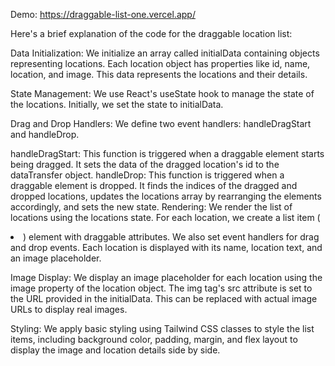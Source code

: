 
Demo: https://draggable-list-one.vercel.app/

Here's a brief explanation of the code for the draggable location list:

Data Initialization: We initialize an array called initialData containing objects representing locations. Each location object has properties like id, name, location, and image. This data represents the locations and their details.

State Management: We use React's useState hook to manage the state of the locations. Initially, we set the state to initialData.

Drag and Drop Handlers: We define two event handlers: handleDragStart and handleDrop.

handleDragStart: This function is triggered when a draggable element starts being dragged. It sets the data of the dragged location's id to the dataTransfer object.
handleDrop: This function is triggered when a draggable element is dropped. It finds the indices of the dragged and dropped locations, updates the locations array by rearranging the elements accordingly, and sets the new state.
Rendering: We render the list of locations using the locations state. For each location, we create a list item (<li>) element with draggable attributes. We also set event handlers for drag and drop events. Each location is displayed with its name, location text, and an image placeholder.

Image Display: We display an image placeholder for each location using the image property of the location object. The img tag's src attribute is set to the URL provided in the initialData. This can be replaced with actual image URLs to display real images.

Styling: We apply basic styling using Tailwind CSS classes to style the list items, including background color, padding, margin, and flex layout to display the image and location details side by side.